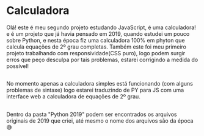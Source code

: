 # Calculadora
 Olá! este é meu segundo projeto estudando JavaScript, é uma calculadora! e é um projeto que já havia pensado em 2019, quando estudei um pouco sobre Python, e nesta época fiz uma calculadora 100% em phyton que calcula equações de 2º grau completas. Também este foi meu primeiro projeto trabalhando com responsividade(CSS puro), logo podem surgir erros que peço desculpa por tais problemas, estarei corrigindo a medida do possível!


## 
 
No momento apenas a calculadora simples está funcionando (com alguns problemas de sintaxe) logo estarei traduzindo de PY para JS com uma interface web a calculadora de equações de 2º grau.

##

Dentro da pasta "Python 2019" podem ser encontrados os arquivos originais de 2019 que criei, até mesmo o nome dos arquivos são da época😅
